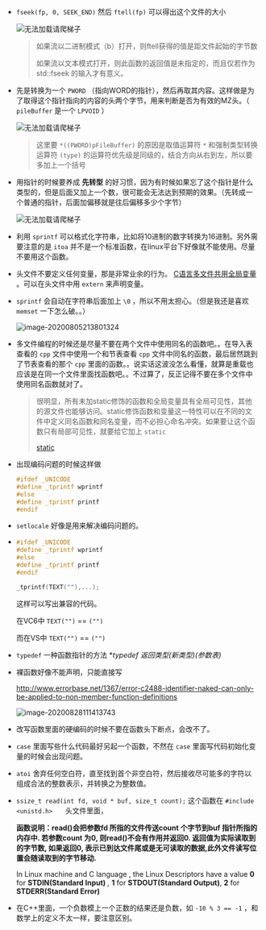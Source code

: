 + `fseek(fp, 0, SEEK_END)` 然后 `ftell(fp)` 可以得出这个文件的大小

  ![无法加载请爬梯子](https://cdn.jsdelivr.net/gh/smallzhong/picgo-pic-bed@master/20200706102237.png)

  > 如果流以二进制模式（b）打开，则ftell获得的值是距文件起始的字节数
  >
  > 如果流以文本模式打开，则此函数的返回值是未指定的，而且仅若作为 std::fseek 的输入才有意义。

  

+ 先是转换为一个 `PWORD` （指向WORD的指针），然后再取其内容。这样做是为了取得这个指针指向的内容的头两个字节，用来判断是否为有效的MZ头。（ `pileBuffer` 是一个 `LPVOID` ）

  ![无法加载请爬梯子](https://cdn.jsdelivr.net/gh/smallzhong/picgo-pic-bed@master/20200706102948.png)

  > 这里要 `*((PWORD)pFileBuffer)` 的原因是取值运算符 `*` 和强制类型转换运算符 `(type)` 的运算符优先级是同级的，结合方向从右到左，所以要多加上一个括号

+ 用指针的时候要养成 **先转型** 的好习惯，因为有时候如果忘了这个指针是什么类型的，但是后面又加上一个数，很可能会无法达到预期的效果。（先转成一个普通的指针，后面加偏移就是往后偏移多少个字节）

  ![无法加载请爬梯子](https://cdn.jsdelivr.net/gh/smallzhong/picgo-pic-bed@master/20200706155849.png)

  

+ 利用 `sprintf` 可以格式化字符串，比如将10进制的数字转换为16进制。另外需要注意的是 `itoa` 并不是一个标准函数，在linux平台下好像就不能使用。尽量不要用这个函数。

+ 头文件不要定义任何变量，那是非常业余的行为。 [C语言多文件共用全局变量](https://www.cnblogs.com/invisible2/p/6905892.html) 。可以在头文件中用 `extern` 来声明变量。

+ `sprintf` 会自动在字符串后面加上 `\0` ，所以不用太担心。（但是我还是喜欢 `memset` 一下怎么破。。）

  ![image-20200805213801324](https://cdn.jsdelivr.net/gh/smallzhong/picgo-pic-bed@master/image-20200805213801324.png)

+ 多文件编程的时候还是尽量不要在两个文件中使用同名的函数吧。。在导入表查看的 `cpp` 文件中使用一个和节表查看 `cpp` 文件中同名的函数，最后居然跳到了节表查看的那个 `cpp` 里面的函数。。说实话这波没怎么看懂，就算是重载也应该是在同一个文件里面找函数吧。。不过算了，反正记得不要在多个文件中使用同名函数就对了。

  >很明显，所有未加static修饰的函数和全局变量具有全局可见性，其他的源文件也能够访问。static修饰函数和变量这一特性可以在不同的文件中定义同名函数和同名变量，而不必担心命名冲突。如果要让这个函数只有局部可见性，就要给它加上 `static`
  >
  >[static](https://blog.csdn.net/FreeApe/article/details/50979425)

+ 出现编码问题的时候这样做

  ```cpp
  #ifdef _UNICODE
  #define _tprintf wprintf
  #else
  #define _tprintf printf
  #endif
  ```

+ `setlocale` 好像是用来解决编码问题的。

+ ```cpp
  #ifdef _UNICODE
  #define _tprintf wprintf
  #else
  #define _tprintf printf
  #endif
  
  _tprintf(TEXT(""),...);
  ```

  这样可以写出兼容的代码。

  在VC6中 `TEXT("")` == `("")`

  而在VS中  `TEXT("")` == `("")`

+ `typedef` 一种函数指针的方法 **typedef  返回类型(*新类型)(参数表)**

+ 裸函数好像不能声明，只能直接写

  http://www.errorbase.net/1367/error-c2488-identifier-naked-can-only-be-applied-to-non-member-function-definitions

  ![image-20200828111413743](https://cdn.jsdelivr.net/gh/smallzhong/picgo-pic-bed@master/image-20200828111413743.png)

+ 改写函数里面的硬编码的时候不要在函数头下断点，会改不了。

+ `case` 里面写些什么代码最好另起一个函数，不然在 `case` 里面写代码初始化变量的时候会出现问题。

+ `atoi` 舍弃任何空白符，直至找到首个非空白符，然后接收尽可能多的字符以组成合法的整数表示，并转换之为整数值。

+ `ssize_t read(int fd, void * buf, size_t count);` 这个函数在 `#include <unistd.h>   ` 头文件里面，

  **函数说明：read()会把参数fd 所指的文件传送count 个字节到buf 指针所指的内存中. 若参数count 为0, 则read()不会有作用并返回0. 返回值为实际读取到的字节数, 如果返回0, 表示已到达文件尾或是无可读取的数据,此外文件读写位置会随读取到的字节移动.**

  In Linux machine and C language , the Linux Descriptors have a value **0** for **STDIN(Standard Input)** *,* **1** for **STDOUT(Standard Output)**, **2** for **STDERR(Standard Error)**
  
+ 在C++里面，一个负数模上一个正数的结果还是负数，如 `-10 % 3 == -1` ，和数学上的定义不太一样，要注意区别。